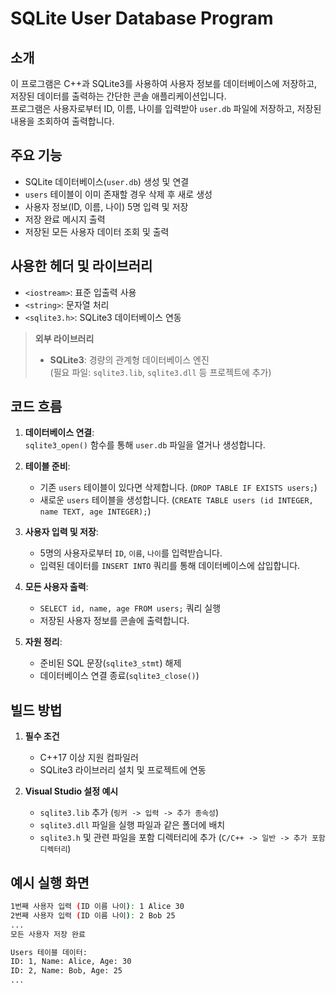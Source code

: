 # SQLite User Database Program

## 소개
이 프로그램은 C++과 SQLite3를 사용하여 사용자 정보를 데이터베이스에 저장하고, 저장된 데이터를 출력하는 간단한 콘솔 애플리케이션입니다.  
프로그램은 사용자로부터 ID, 이름, 나이를 입력받아 `user.db` 파일에 저장하고, 저장된 내용을 조회하여 출력합니다.

## 주요 기능
- SQLite 데이터베이스(`user.db`) 생성 및 연결
- `users` 테이블이 이미 존재할 경우 삭제 후 새로 생성
- 사용자 정보(ID, 이름, 나이) 5명 입력 및 저장
- 저장 완료 메시지 출력
- 저장된 모든 사용자 데이터 조회 및 출력

## 사용한 헤더 및 라이브러리
- `<iostream>`: 표준 입출력 사용
- `<string>`: 문자열 처리
- `<sqlite3.h>`: SQLite3 데이터베이스 연동

> **외부 라이브러리**  
> - **SQLite3**: 경량의 관계형 데이터베이스 엔진  
>   (필요 파일: `sqlite3.lib`, `sqlite3.dll` 등 프로젝트에 추가)

## 코드 흐름
1. **데이터베이스 연결**:  
   `sqlite3_open()` 함수를 통해 `user.db` 파일을 열거나 생성합니다.

2. **테이블 준비**:  
   - 기존 `users` 테이블이 있다면 삭제합니다. (`DROP TABLE IF EXISTS users;`)
   - 새로운 `users` 테이블을 생성합니다. (`CREATE TABLE users (id INTEGER, name TEXT, age INTEGER);`)

3. **사용자 입력 및 저장**:  
   - 5명의 사용자로부터 `ID`, `이름`, `나이`를 입력받습니다.
   - 입력된 데이터를 `INSERT INTO` 쿼리를 통해 데이터베이스에 삽입합니다.

4. **모든 사용자 출력**:  
   - `SELECT id, name, age FROM users;` 쿼리 실행
   - 저장된 사용자 정보를 콘솔에 출력합니다.

5. **자원 정리**:  
   - 준비된 SQL 문장(`sqlite3_stmt`) 해제
   - 데이터베이스 연결 종료(`sqlite3_close()`)

## 빌드 방법
1. **필수 조건**
   - C++17 이상 지원 컴파일러
   - SQLite3 라이브러리 설치 및 프로젝트에 연동

2. **Visual Studio 설정 예시**
   - `sqlite3.lib` 추가 (`링커 -> 입력 -> 추가 종속성`)
   - `sqlite3.dll` 파일을 실행 파일과 같은 폴더에 배치
   - `sqlite3.h` 및 관련 파일을 포함 디렉터리에 추가 (`C/C++ -> 일반 -> 추가 포함 디렉터리`)

## 예시 실행 화면
```bash
1번째 사용자 입력 (ID 이름 나이): 1 Alice 30
2번째 사용자 입력 (ID 이름 나이): 2 Bob 25
...
모든 사용자 저장 완료

Users 테이블 데이터:
ID: 1, Name: Alice, Age: 30
ID: 2, Name: Bob, Age: 25
...
```

